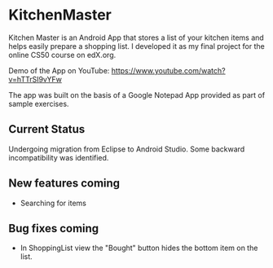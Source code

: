 # KitchenMaster
Kitchen Master is an Android App that stores a list of your kitchen items and helps easily prepare a shopping list. I developed it as my final project for the online CS50 course on edX.org.  

Demo of the App on YouTube: https://www.youtube.com/watch?v=hTTrSI9vYFw

The app was built on the basis of a Google Notepad App provided as part of sample exercises. 

## Current Status

Undergoing migration from Eclipse to Android Studio. Some backward incompatibility was identified. 

## New features coming

- Searching for items

## Bug fixes coming

 - In ShoppingList view the "Bought" button hides the bottom item on the list.
